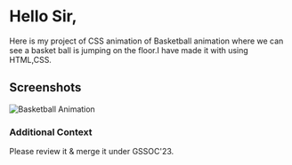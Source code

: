 <h1>Hello Sir,</h1>
Here is my project of CSS animation of Basketball animation where we can see a basket ball is jumping on the floor.I have made it with using HTML,CSS.

<h2>Screenshots</h2>

![Basketball Animation](https://github.com/apu52/Dev-Geeks/assets/114172928/4f98bcd0-f31a-47f5-8e1a-c71af79850cd)


<h3>Additional Context</h3>
Please review it & merge it under GSSOC'23.
